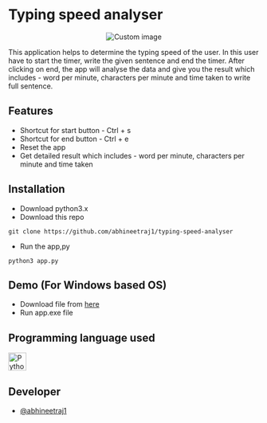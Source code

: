 # Typing speed analyser
<p align="center">
  <img src="https://raw.github.com/abhineetraj1/typing-speed-analyser/master/screenshot.png" alt="Custom image"/>
</p>
This application helps to determine the typing speed of the user. In this user have to start the timer, write the given sentence and end the timer. After clicking on end, the app will analyse the data and give you the result which includes - word per minute, characters per minute and time taken to write full sentence.

## Features
*	Shortcut for start button - Ctrl + s
*	Shortcut for end button - Ctrl + e
*	Reset the app
*	Get detailed result which includes - word per minute, characters per minute and time taken

## Installation
*	Download python3.x
*	Download this repo
```
git clone https://github.com/abhineetraj1/typing-speed-analyser
```
*	Run the app,py
```
python3 app.py
```

## Demo (For Windows based OS)

*	Download file from [here](http://github.com/abhineetraj1/typing-speed-analyser/raw/main/app.exe)
*	Run app.exe file

## Programming language used
<a href="https://www.python.org/" target="_blank" rel="noreferrer"><img src="https://raw.githubusercontent.com/danielcranney/readme-generator/main/public/icons/skills/python-colored.svg" width="36" height="36" alt="Python" /></a>


## Developer
*	[@abhineetraj1](https://github.com/abhineetraj1)